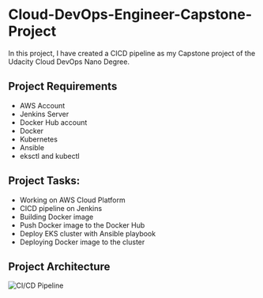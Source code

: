 # Cloud-DevOps-Engineer-Capstone-Project

In this project, I have created a CICD pipeline as my Capstone project of the Udacity Cloud DevOps Nano Degree.

## Project Requirements

* AWS Account
* Jenkins Server
* Docker Hub account
* Docker
* Kubernetes
* Ansible
* eksctl and kubectl

## Project Tasks:

* Working on AWS Cloud Platform
* CICD pipeline on Jenkins
* Building Docker image
* Push Docker image to the Docker Hub
* Deploy EKS cluster with Ansible playbook
* Deploying Docker image to the cluster

## Project Architecture

![CI/CD Pipeline](https://raw.githubusercontent.com/prateekjaindev/Cloud-DevOps-Engineer-Capstone-Project/master/ScreenShots/CICI%20Pipeline.png)


